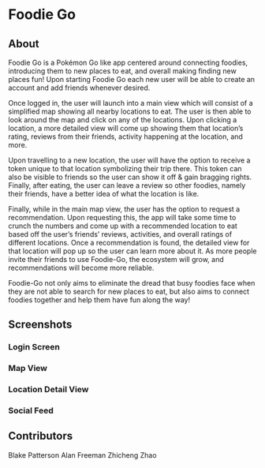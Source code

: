 # Foodie Go

## About
Foodie Go is a Pokémon Go like app centered around connecting foodies, introducing them to new places to eat, and overall making finding new places fun! Upon starting Foodie Go each new user will be able to create an account and add friends whenever desired. 

Once logged in, the user will launch into a main view which will consist of a simplified map showing all nearby locations to eat. The user is then able to look around the map and click on any of the locations. Upon clicking a location, a more detailed view will come up showing them that location’s rating, reviews from their friends, activity happening at the location, and more. 

Upon travelling to a new location, the user will have the option to receive a token unique to that location symbolizing their trip there. This token can also be visible to friends so the user can show it off & gain bragging rights. Finally, after eating, the user can leave a review so other foodies, namely their friends, have a better idea of what the location is like.

Finally, while in the main map view, the user has the option to request a recommendation. Upon requesting this, the app will take some time to crunch the numbers and come up with a recommended location to eat based off the user’s friends’ reviews, activities, and overall ratings of different locations. Once a recommendation is found, the detailed view for that location will pop up so the user can learn more about it. As more people invite their friends to use Foodie-Go, the ecosystem will grow, and recommendations will become more reliable. 

Foodie-Go not only aims to eliminate the dread that busy foodies face when they are not able to search for new places to eat, but also aims to connect foodies together and help them have fun along the way! 


## Screenshots

### Login Screen

### Map View

### Location Detail View

### Social Feed


## Contributors
Blake Patterson
Alan Freeman
Zhicheng Zhao
